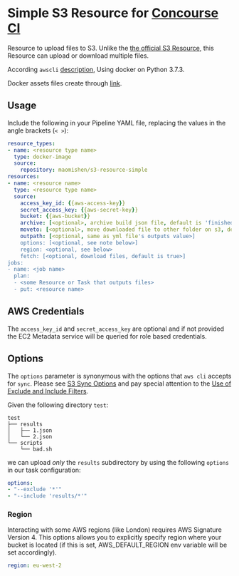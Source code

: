 # Simple S3 Resource for [Concourse CI](http://concourse.ci)

Resource to upload files to S3. Unlike the [the official S3 Resource](https://github.com/concourse/s3-resource), this Resource can upload or download multiple files.

According `awscli` [description](https://pypi.org/project/awscli/), Using docker on Python 3.7.3.

Docker assets files create through [link](https://concourse-ci.org/implementing-resource-types.html).

## Usage

Include the following in your Pipeline YAML file, replacing the values in the angle brackets (`< >`):

```yaml
resource_types:
- name: <resource type name>
  type: docker-image
  source:
    repository: maomishen/s3-resource-simple
resources:
- name: <resource name>
  type: <resource type name>
  source:
    access_key_id: {{aws-access-key}}
    secret_access_key: {{aws-secret-key}}
    bucket: {{aws-bucket}}
    archive: [<optional>, archive build json file, default is 'finished' folder]
    moveto: [<optional>, move downloaded file to other folder on s3, default is 'building' folder]
    outpath: [<optional, same as yml file's outputs value>]
    options: [<optional, see note below>]
    region: <optional, see below>
    fetch: [<optional, download files, default is true>]
jobs:
- name: <job name>
  plan:
  - <some Resource or Task that outputs files>
  - put: <resource name>
```

## AWS Credentials

The `access_key_id` and `secret_access_key` are optional and if not provided the EC2 Metadata service will be queried for role based credentials.

## Options

The `options` parameter is synonymous with the options that `aws cli` accepts for `sync`. Please see [S3 Sync Options](http://docs.aws.amazon.com/cli/latest/reference/s3/sync.html#options) and pay special attention to the [Use of Exclude and Include Filters](http://docs.aws.amazon.com/cli/latest/reference/s3/index.html#use-of-exclude-and-include-filters).

Given the following directory `test`:

```
test
├── results
│   ├── 1.json
│   └── 2.json
└── scripts
    └── bad.sh
```

we can upload _only_ the `results` subdirectory by using the following `options` in our task configuration:

```yaml
options:
- "--exclude '*'"
- "--include 'results/*'"
```

### Region
Interacting with some AWS regions (like London) requires AWS Signature Version
4. This options allows you to explicitly specify region where your bucket is
located (if this is set, AWS_DEFAULT_REGION env variable will be set accordingly).

```yaml
region: eu-west-2
```
